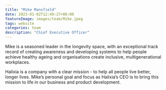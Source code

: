 ```yaml
---
title: "Mike Mansfield"
date: 2023-01-02T12:49:27+06:00
featureImage: images/team/Mike.jpeg
tags: website
categories: team
description: "Chief Executive Officer" 
---
```

Mike is a seasoned leader in the longevity space, with an exceptional track record of 
creating awareness and developing systems to help people achieve healthy ageing and 
organisations create inclusive, multigenerational workplaces.

Halixia is a company with a clear mission - to help all people live better, 
longer lives. Mike’s personal goal and focus as Halixia’s CEO is to bring 
this mission to life in our business and product development. 
